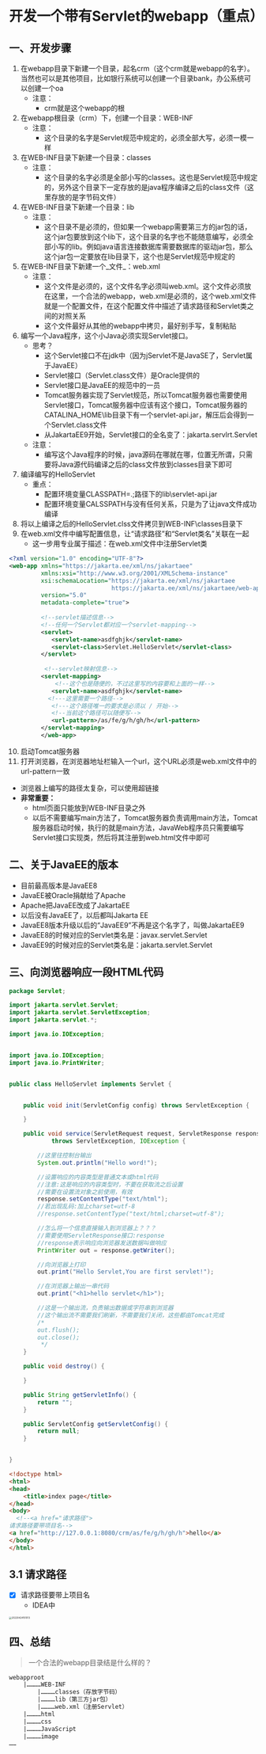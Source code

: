 # 开发一个带有Servlet的webapp（重点）

## 一、开发步骤

1. 在webapp目录下新建一个目录，起名crm（这个crm就是webapp的名字）。当然也可以是其他项目，比如银行系统可以创建一个目录bank，办公系统可以创建一个oa
   - 注意：
      - crm就是这个webapp的根
2. 在webapp根目录（crm）下，创建一个目录：WEB-INF
   - 注意：
      - 这个目录的名字是Servlet规范中规定的，必须全部大写，必须一模一样
3. 在WEB-INF目录下新建一个目录：classes
   - 注意：
      - 这个目录的名字必须是全部小写的classes。这也是Servlet规范中规定的，另外这个目录下一定存放的是java程序编译之后的class文件（这里存放的是字节码文件）
4. 在WEB-INF目录下新建一个目录：lib
   - 注意：
      - 这个目录不是必须的，但如果一个webapp需要第三方的jar包的话，这个jar包要放到这个lib下，这个目录的名字也不能随意编写，必须全部小写的lib。例如java语言连接数据库需要数据库的驱动jar包，那么这个jar包一定要放在lib目录下，这个也是Servlet规范中规定的
5. 在WEB-INF目录下新建一个_文件_：web.xml
   - 注意：
      - 这个文件是必须的，这个文件名字必须叫web.xml。这个文件必须放在这里，一个合法的webapp，web.xml是必须的，这个web.xml文件就是一个配置文件，在这个配置文件中描述了请求路径和Servlet类之间的对照关系
      - 这个文件最好从其他的webapp中拷贝，最好别手写，复制粘贴
6. 编写一个Java程序，这个小Java必须实现Servlet接口。
   - 思考？
      - 这个Servlet接口不在jdk中（因为jServlet不是JavaSE了，Servlet属于JavaEE）
      - Servlet接口（Servlet.class文件）是Oracle提供的
      - Servlet接口是JavaEE的规范中的一员
      - Tomcat服务器实现了Servlet规范，所以Tomcat服务器也需要使用Servlet接口，Tomcat服务器中应该有这个接口，Tomcat服务器的CATALINA_HOME\lib目录下有一个servlet-api.jar，解压后会得到一个Servlet.class文件
      - 从JakartaEE9开始，Servlet接口的全名变了：jakarta.servlrt.Servlet
   - 注意：
      - 编写这个Java程序的时候，java源码在哪就在哪，位置无所谓，只需要将Java源代码编译之后的class文件放到classes目录下即可
7. 编译编写的HelloServlet
   - 重点：
      - 配置环境变量CLASSPATH=.;路径下的lib\servlet-api.jar
      - 配置环境变量CALSSPATH与没有任何关系，只是为了让java文件成功编译
8. 将以上编译之后的HelloServlet.clss文件拷贝到WEB-INF\classes目录下
8. 在web.xml文件中编写配置信息，让“请求路径”和“Servlet类名”关联在一起
   - 这一步用专业属于描述：在web.xml文件中注册Servlet类
```xml
<?xml version="1.0" encoding="UTF-8"?>
<web-app xmlns="https://jakarta.ee/xml/ns/jakartaee"
         xmlns:xsi="http://www.w3.org/2001/XMLSchema-instance"
         xsi:schemaLocation="https://jakarta.ee/xml/ns/jakartaee 
                             https://jakarta.ee/xml/ns/jakartaee/web-app_5_0.xsd"
         version="5.0"  
         metadata-complete="true">
  
         <!--servlet描述信息-->
         <!--任何一个Servlet都对应一个servlet-mapping-->      
         <servlet>
            <servlet-name>asdfghjk</servlet-name>
            <servlet-class>Servlet.HelloServlet</servlet-class>
         </servlet>
  
          <!--servlet映射信息-->
         <servlet-mapping>
             <!--这个也是随便的，不过这里写的内容要和上面的一样-->
            <servlet-name>asdfghjk</servlet-name>
           <!---这里需要一个路径-->
            <!---这个路径唯一的要求是必须以 / 开始-->
            <!--当前这个路径可以随便写-->
            <url-pattern>/as/fe/g/h/gh/h</url-pattern>
         </servlet-mapping>
         </web-app>

```

10. 启动Tomcat服务器
10. 打开浏览器，在浏览器地址栏输入一个url，这个URL必须是web.xml文件中的url-pattern一致
   - 浏览器上编写的路径太复杂，可以使用超链接
   - **非常重要：**
      - html页面只能放到WEB-INF目录之外
      - 以后不需要编写main方法了，Tomcat服务器负责调用main方法，Tomcat服务器启动时候，执行的就是main方法，JavaWeb程序员只需要编写Servlet接口实现类，然后将其注册到web.html文件中即可

## 二、关于JavaEE的版本

- 目前最高版本是JavaEE8
- JavaEE被Oracle捐献给了Apache
- Apache把JavaEE改成了JakartaEE
- 以后没有JavaEE了，以后都叫Jakarta EE
- JavaEE8版本升级以后的“JavaEE9”不再是这个名字了，叫做JakartaEE9
- JavaEE8的时候对应的Servlet类名是：javax.servlet.Servlet
- JavaEE9的时候对应的Servlet类名是：jakarta.servlet.Servlet

## 三、向浏览器响应一段HTML代码

```java
package Servlet;

import jakarta.servlet.Servlet;
import jakarta.servlet.ServletException;
import jakarta.servlet.*;

import java.io.IOException;


import java.io.IOException;
import java.io.PrintWriter;


public class HelloServlet implements Servlet {


    public void init(ServletConfig config) throws ServletException {

    }

    public void service(ServletRequest request, ServletResponse response)
            throws ServletException, IOException {

        //这里往控制台输出
        System.out.println("Hello word!");

        //设置响应的内容类型是普通文本或html代码
        //注意:这是响应的内容类型时，不要在获取流之后设置
        //需要在设置流对象之前使用，有效
        response.setContentType("text/html");
        //若出现乱码:加上charset=utf-8
        //response.setContentType("text/html;charset=utf-8");

        //怎么将一个信息直接输入到浏览器上？？？
        //需要使用ServletResponse接口:response
        //response表示响应向浏览器发送数据叫做响应
        PrintWriter out = response.getWriter();

        //向浏览器上打印
        out.print("Hello Servlet,You are first servlet!");

        //在浏览器上输出一串代码
        out.print("<h1>hello servlet</h1>");

        //这是一个输出流，负责输出数据或字符串到浏览器
        //这个输出流不需要我们刷新，不需要我们关闭，这些都由Tomcat完成
        /*
        out.flush();
        out.close();
         */
    }

    public void destroy() {

    }

    public String getServletInfo() {
        return "";
    }

    public ServletConfig getServletConfig() {
        return null;
    }


}

```
```html
<!doctype html>
<html>
<head>
	<title>index page</title>
</head>
<body>
  <!--<a href="请求路径">
请求路径要带项目名-->
<a href="http://127.0.0.1:8080/crm/as/fe/g/h/gh/h">hello</a>
</body>
</html>
```
## 3.1 请求路径

- [x] 请求路径要带上项目名
   - IDEA中

<img src="https://xleixz.oss-cn-nanjing.aliyuncs.com/typora-img/20220424151013.png" alt="20220424151013" style="zoom: 33%;" />

## 四、总结

> 一个合法的webapp目录结是什么样的？

```xml
webapproot
	|…………WEB-INF
		|…………classes（存放字节码）
		|…………lib（第三方jar包）
		|…………web.xml（注册Servlet）
	|…………html
	|…………css
	|…………JavaScript
	|…………image
……
```
